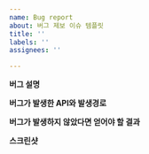 ```yaml
---
name: Bug report
about: 버그 제보 이슈 템플릿
title: ''
labels: ''
assignees: ''

---
```


**버그 설명**


**버그가 발생한 API와 발생경로**


**버그가 발생하지 않았다면 얻어야 할 결과**


**스크린샷**
